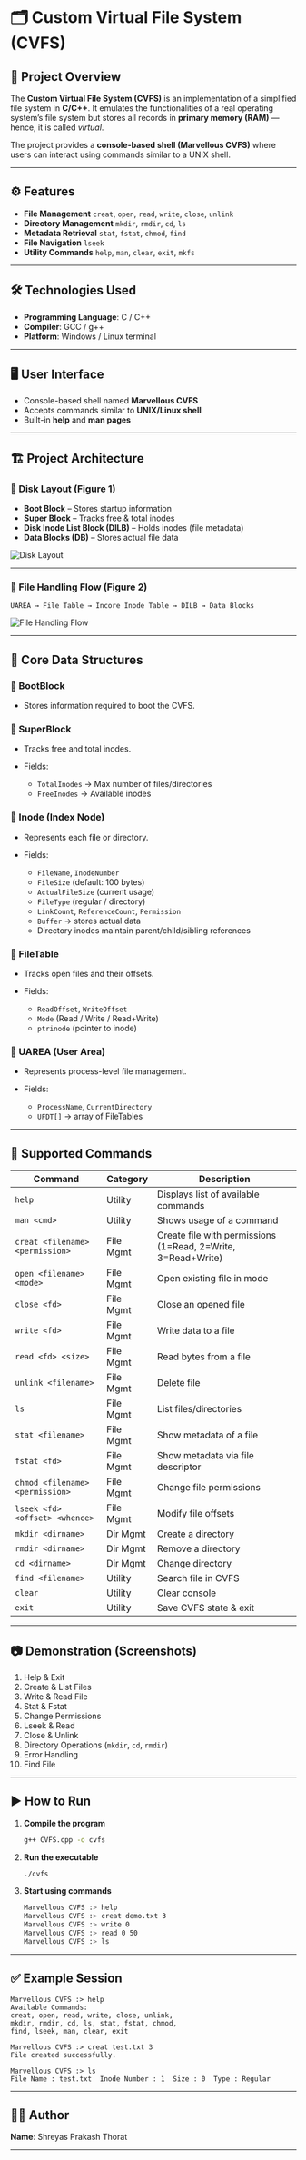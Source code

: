 # 🗂️ Custom Virtual File System (CVFS)

## 📖 Project Overview

The **Custom Virtual File System (CVFS)** is an implementation of a simplified file system in **C/C++**.
It emulates the functionalities of a real operating system’s file system but stores all records in **primary memory (RAM)** — hence, it is called *virtual*.

The project provides a **console-based shell (Marvellous CVFS)** where users can interact using commands similar to a UNIX shell.

---

## ⚙️ Features

* **File Management**
  `creat`, `open`, `read`, `write`, `close`, `unlink`
* **Directory Management**
  `mkdir`, `rmdir`, `cd`, `ls`
* **Metadata Retrieval**
  `stat`, `fstat`, `chmod`, `find`
* **File Navigation**
  `lseek`
* **Utility Commands**
  `help`, `man`, `clear`, `exit`, `mkfs`

---

## 🛠️ Technologies Used

* **Programming Language**: C / C++
* **Compiler**: GCC / g++
* **Platform**: Windows / Linux terminal

---

## 🖥️ User Interface

* Console-based shell named **Marvellous CVFS**
* Accepts commands similar to **UNIX/Linux shell**
* Built-in **help** and **man pages**

---

## 🏗️ Project Architecture

### 📌 Disk Layout (Figure 1)

* **Boot Block** – Stores startup information
* **Super Block** – Tracks free & total inodes
* **Disk Inode List Block (DILB)** – Holds inodes (file metadata)
* **Data Blocks (DB)** – Stores actual file data

![Disk Layout](bootblock.png)

---

### 📌 File Handling Flow (Figure 2)

```
UAREA → File Table → Incore Inode Table → DILB → Data Blocks
```

![File Handling Flow](flow.png)

---

## 📂 Core Data Structures

### 🔹 BootBlock

* Stores information required to boot the CVFS.

### 🔹 SuperBlock

* Tracks free and total inodes.
* Fields:

  * `TotalInodes` → Max number of files/directories
  * `FreeInodes` → Available inodes

### 🔹 Inode (Index Node)

* Represents each file or directory.
* Fields:

  * `FileName`, `InodeNumber`
  * `FileSize` (default: 100 bytes)
  * `ActualFileSize` (current usage)
  * `FileType` (regular / directory)
  * `LinkCount`, `ReferenceCount`, `Permission`
  * `Buffer` → stores actual data
  * Directory inodes maintain parent/child/sibling references

### 🔹 FileTable

* Tracks open files and their offsets.
* Fields:

  * `ReadOffset`, `WriteOffset`
  * `Mode` (Read / Write / Read+Write)
  * `ptrinode` (pointer to inode)

### 🔹 UAREA (User Area)

* Represents process-level file management.
* Fields:

  * `ProcessName`, `CurrentDirectory`
  * `UFDT[]` → array of FileTables

---

## 📜 Supported Commands

| Command                         | Category  | Description                                                  |
| ------------------------------- | --------- | ------------------------------------------------------------ |
| `help`                          | Utility   | Displays list of available commands                          |
| `man <cmd>`                     | Utility   | Shows usage of a command                                     |
| `creat <filename> <permission>` | File Mgmt | Create file with permissions (1=Read, 2=Write, 3=Read+Write) |
| `open <filename> <mode>`        | File Mgmt | Open existing file in mode                                   |
| `close <fd>`                    | File Mgmt | Close an opened file                                         |
| `write <fd>`                    | File Mgmt | Write data to a file                                         |
| `read <fd> <size>`              | File Mgmt | Read bytes from a file                                       |
| `unlink <filename>`             | File Mgmt | Delete file                                                  |
| `ls`                            | File Mgmt | List files/directories                                       |
| `stat <filename>`               | File Mgmt | Show metadata of a file                                      |
| `fstat <fd>`                    | File Mgmt | Show metadata via file descriptor                            |
| `chmod <filename> <permission>` | File Mgmt | Change file permissions                                      |
| `lseek <fd> <offset> <whence>`  | File Mgmt | Modify file offsets                                          |
| `mkdir <dirname>`               | Dir Mgmt  | Create a directory                                           |
| `rmdir <dirname>`               | Dir Mgmt  | Remove a directory                                           |
| `cd <dirname>`                  | Dir Mgmt  | Change directory                                             |
| `find <filename>`               | Utility   | Search file in CVFS                                          |
| `clear`                         | Utility   | Clear console                                                |
| `exit`                          | Utility   | Save CVFS state & exit                                       |

---

## 📷 Demonstration (Screenshots)

1. Help & Exit
2. Create & List Files
3. Write & Read File
4. Stat & Fstat
5. Change Permissions
6. Lseek & Read
7. Close & Unlink
8. Directory Operations (`mkdir`, `cd`, `rmdir`)
9. Error Handling
10. Find File

---

## ▶️ How to Run

1. **Compile the program**

   ```bash
   g++ CVFS.cpp -o cvfs
   ```

2. **Run the executable**

   ```bash
   ./cvfs
   ```

3. **Start using commands**

   ```bash
   Marvellous CVFS :> help
   Marvellous CVFS :> creat demo.txt 3
   Marvellous CVFS :> write 0
   Marvellous CVFS :> read 0 50
   Marvellous CVFS :> ls
   ```

---

## ✅ Example Session

```
Marvellous CVFS :> help
Available Commands:
creat, open, read, write, close, unlink,
mkdir, rmdir, cd, ls, stat, fstat, chmod,
find, lseek, man, clear, exit

Marvellous CVFS :> creat test.txt 3
File created successfully.

Marvellous CVFS :> ls
File Name : test.txt  Inode Number : 1  Size : 0  Type : Regular
```

---

## 👨‍💻 Author

**Name**: Shreyas Prakash Thorat


---
